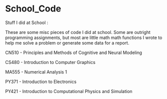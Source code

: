 School_Code
===========

Stuff I did at School : 

These are some misc pieces of code I did at school. Some are outright programming assignments, but most are little math
math functions I wrote to help me solve a problem or generate some data for a report. 

CN510 - Principles and Methods of Cognitive and Neural Modeling 

CS480 - Introduction to Computer Graphics

MA555 - Numerical Analysis 1

PY371 - Introduction to Electronics

PY421 - Introduction to Computational Physics and Simulation
